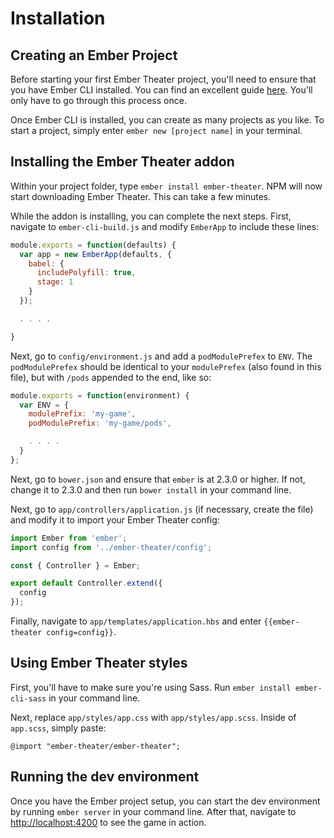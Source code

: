 # Installation

## Creating an Ember Project

Before starting your first Ember Theater project, you'll need to ensure that you have Ember CLI installed. You can find an excellent guide [here](https://guides.emberjs.com/v2.3.0/getting-started/). You'll only have to go through this process once.

Once Ember CLI is installed, you can create as many projects as you like. To start a project, simply enter `ember new [project name]` in your terminal.

## Installing the Ember Theater addon

Within your project folder, type `ember install ember-theater`. NPM will now start downloading Ember Theater. This can take a few minutes.

While the addon is installing, you can complete the next steps. First, navigate to `ember-cli-build.js` and modify `EmberApp` to include these lines:

```js
module.exports = function(defaults) {
  var app = new EmberApp(defaults, {
    babel: {
      includePolyfill: true,
      stage: 1
    }
  });

  . . . .

}
```

Next, go to `config/environment.js` and add a `podModulePrefex` to `ENV`. The `podModulePrefex` should be identical to your `modulePrefex` (also found in this file), but with `/pods` appended to the end, like so:

```js
module.exports = function(environment) {
  var ENV = {
    modulePrefix: 'my-game',
    podModulePrefix: 'my-game/pods',

    . . . .
  }
};
```

Next, go to `bower.json` and ensure that `ember` is at 2.3.0 or higher. If not, change it to 2.3.0 and then run `bower install` in your command line.

Next, go to `app/controllers/application.js` (if necessary, create the file) and modify it to import your Ember Theater config:

```js
import Ember from 'ember';
import config from '../ember-theater/config';

const { Controller } = Ember;

export default Controller.extend({
  config
});
```

Finally, navigate to `app/templates/application.hbs` and enter `{{ember-theater config=config}}`.

## Using Ember Theater styles

First, you'll have to make sure you're using Sass. Run `ember install ember-cli-sass` in your command line.

Next, replace `app/styles/app.css` with `app/styles/app.scss`. Inside of `app.scss`, simply paste:

`@import "ember-theater/ember-theater";`

## Running the dev environment

Once you have the Ember project setup, you can start the dev environment by running `ember server` in your command line. After that, navigate to [http://localhost:4200](http://localhost:4200) to see the game in action.
